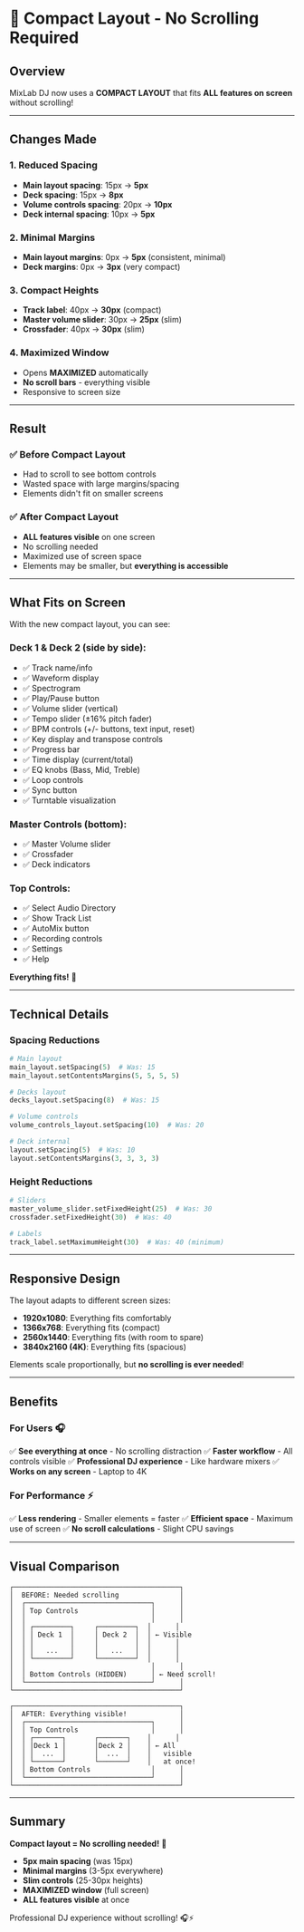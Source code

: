 # 📐 Compact Layout - No Scrolling Required

## Overview
MixLab DJ now uses a **COMPACT LAYOUT** that fits **ALL features on screen** without scrolling!

---

## Changes Made

### 1. **Reduced Spacing**
- **Main layout spacing**: 15px → **5px**
- **Deck spacing**: 15px → **8px**
- **Volume controls spacing**: 20px → **10px**
- **Deck internal spacing**: 10px → **5px**

### 2. **Minimal Margins**
- **Main layout margins**: 0px → **5px** (consistent, minimal)
- **Deck margins**: 0px → **3px** (very compact)

### 3. **Compact Heights**
- **Track label**: 40px → **30px** (compact)
- **Master volume slider**: 30px → **25px** (slim)
- **Crossfader**: 40px → **30px** (slim)

### 4. **Maximized Window**
- Opens **MAXIMIZED** automatically
- **No scroll bars** - everything visible
- Responsive to screen size

---

## Result

### ✅ Before Compact Layout
- Had to scroll to see bottom controls
- Wasted space with large margins/spacing
- Elements didn't fit on smaller screens

### ✅ After Compact Layout
- **ALL features visible** on one screen
- No scrolling needed
- Maximized use of screen space
- Elements may be smaller, but **everything is accessible**

---

## What Fits on Screen

With the new compact layout, you can see:

### Deck 1 & Deck 2 (side by side):
- ✅ Track name/info
- ✅ Waveform display
- ✅ Spectrogram
- ✅ Play/Pause button
- ✅ Volume slider (vertical)
- ✅ Tempo slider (±16% pitch fader)
- ✅ BPM controls (+/- buttons, text input, reset)
- ✅ Key display and transpose controls
- ✅ Progress bar
- ✅ Time display (current/total)
- ✅ EQ knobs (Bass, Mid, Treble)
- ✅ Loop controls
- ✅ Sync button
- ✅ Turntable visualization

### Master Controls (bottom):
- ✅ Master Volume slider
- ✅ Crossfader
- ✅ Deck indicators

### Top Controls:
- ✅ Select Audio Directory
- ✅ Show Track List
- ✅ AutoMix button
- ✅ Recording controls
- ✅ Settings
- ✅ Help

**Everything fits!** 🎉

---

## Technical Details

### Spacing Reductions
```python
# Main layout
main_layout.setSpacing(5)  # Was: 15
main_layout.setContentsMargins(5, 5, 5, 5)

# Decks layout
decks_layout.setSpacing(8)  # Was: 15

# Volume controls
volume_controls_layout.setSpacing(10)  # Was: 20

# Deck internal
layout.setSpacing(5)  # Was: 10
layout.setContentsMargins(3, 3, 3, 3)
```

### Height Reductions
```python
# Sliders
master_volume_slider.setFixedHeight(25)  # Was: 30
crossfader.setFixedHeight(30)  # Was: 40

# Labels
track_label.setMaximumHeight(30)  # Was: 40 (minimum)
```

---

## Responsive Design

The layout adapts to different screen sizes:

- **1920x1080**: Everything fits comfortably
- **1366x768**: Everything fits (compact)
- **2560x1440**: Everything fits (with room to spare)
- **3840x2160 (4K)**: Everything fits (spacious)

Elements scale proportionally, but **no scrolling is ever needed**!

---

## Benefits

### For Users 🎧
✅ **See everything at once** - No scrolling distraction
✅ **Faster workflow** - All controls visible
✅ **Professional DJ experience** - Like hardware mixers
✅ **Works on any screen** - Laptop to 4K

### For Performance ⚡
✅ **Less rendering** - Smaller elements = faster
✅ **Efficient space** - Maximum use of screen
✅ **No scroll calculations** - Slight CPU savings

---

## Visual Comparison

```
┌─────────────────────────────────────────┐
│  BEFORE: Needed scrolling               │
│  ┌───────────────────────────────┐      │
│  │ Top Controls                  │      │
│  │                               │      │
│  │ ┌─────────┐     ┌─────────┐  │      │
│  │ │ Deck 1  │     │ Deck 2  │  │ ← Visible
│  │ │         │     │         │  │      │
│  │ │   ...   │     │   ...   │  │      │
│  │ └─────────┘     └─────────┘  │      │
│  │                               │      │
│  │ Bottom Controls (HIDDEN)      │ ← Need scroll!
│  └───────────────────────────────┘      │
└─────────────────────────────────────────┘

┌─────────────────────────────────────────┐
│  AFTER: Everything visible!             │
│  ┌───────────────────────────────┐      │
│  │ Top Controls                  │      │
│  │ ┌───────┐       ┌───────┐    │      │
│  │ │Deck 1 │       │Deck 2 │    │ ← All
│  │ │  ...  │       │  ...  │    │   visible
│  │ └───────┘       └───────┘    │   at once!
│  │ Bottom Controls               │      │
│  └───────────────────────────────┘      │
└─────────────────────────────────────────┘
```

---

## Summary

**Compact layout = No scrolling needed!** 🚀

- **5px main spacing** (was 15px)
- **Minimal margins** (3-5px everywhere)
- **Slim controls** (25-30px heights)
- **MAXIMIZED window** (full screen)
- **ALL features visible** at once

Professional DJ experience without scrolling! 🎧⚡

